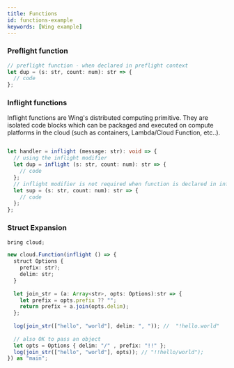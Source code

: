 ```yaml
---
title: Functions
id: functions-example
keywords: [Wing example]
---
```



### Preflight function

```ts 
// preflight function - when declared in preflight context
let dup = (s: str, count: num): str => {
  // code
};
```

### Inflight functions

Inflight functions are Wing's distributed computing primitive. They are isolated code blocks which can be packaged and executed on compute platforms in the cloud (such as containers, Lambda/Cloud Function, etc..).

```ts 

let handler = inflight (message: str): void => {
  // using the inflight modifier 
  let dup = inflight (s: str, count: num): str => {
    // code
  };
  // inflight modifier is not required when function is declared in inflight context
  let sup = (s: str, count: num): str => {
    // code
  };
};
```
### Struct Expansion
```ts playground
bring cloud;

new cloud.Function(inflight () => {
  struct Options {
    prefix: str?;
    delim: str;
  }
  
  let join_str = (a: Array<str>, opts: Options):str => {
    let prefix = opts.prefix ?? "";
    return prefix + a.join(opts.delim);
  };
  
  log(join_str(["hello", "world"], delim: ", ")); //  "!hello.world"
  
  // also OK to pass an object
  let opts = Options { delim: "/" , prefix: "!!" };
  log(join_str(["hello", "world"], opts)); // "!!hello/world");
}) as "main";
```
